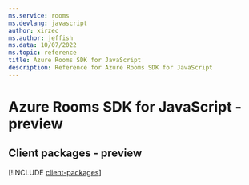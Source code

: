 ```yaml
---
ms.service: rooms
ms.devlang: javascript
author: xirzec
ms.author: jeffish
ms.data: 10/07/2022
ms.topic: reference
title: Azure Rooms SDK for JavaScript
description: Reference for Azure Rooms SDK for JavaScript
---
```

# Azure Rooms SDK for JavaScript - preview

## Client packages - preview
[!INCLUDE [client-packages](rooms-client-index.md)]